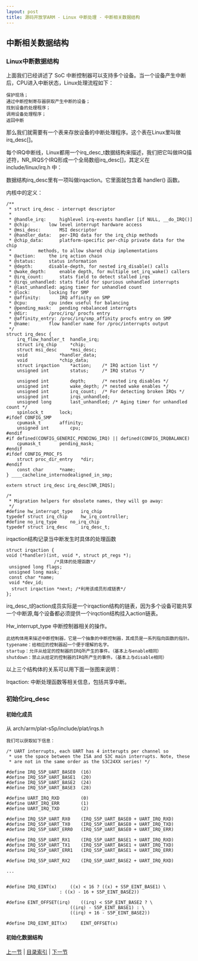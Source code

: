 ```yaml
---
layout: post
title: 源码开放学ARM - Linux 中断处理 - 中断相关数据结构
---
```


## 中断相关数据结构

### Linux中断数据结构

上面我们已经讲述了 SoC 中断控制器可以支持多个设备。当一个设备产生中断后，CPU进入中断状态，Linux处理流程如下：

	保护现场；
	通过中断控制寄存器获取产生中断的设备；
	找到设备的处理程序；
	调用设备处理程序；
	返回中断

那么我们就需要有一个表来存放设备的中断处理程序。这个表在Linux里叫做irq_desc[]。

每个IRQ中断线，Linux都用一个irq_desc_t数据结构来描述，我们把它叫做IRQ描述符，NR_IRQS个IRQ形成一个全局数组irq_desc[]，其定义在 include/linux/irq.h 中：

数据结构irq_desc里有一项叫做irqaction。它里面就包含着 handler() 函数。

内核中的定义：

	/**
	 * struct irq_desc - interrupt descriptor
	 *
	 * @handle_irq:		highlevel irq-events handler [if NULL, __do_IRQ()]
	 * @chip:		low level interrupt hardware access
	 * @msi_desc:		MSI descriptor
	 * @handler_data:	per-IRQ data for the irq_chip methods
	 * @chip_data:		platform-specific per-chip private data for the chip
	 *			methods, to allow shared chip implementations
	 * @action:		the irq action chain
	 * @status:		status information
	 * @depth:		disable-depth, for nested irq_disable() calls
	 * @wake_depth:		enable depth, for multiple set_irq_wake() callers
	 * @irq_count:		stats field to detect stalled irqs
	 * @irqs_unhandled:	stats field for spurious unhandled interrupts
	 * @last_unhandled:	aging timer for unhandled count
	 * @lock:		locking for SMP
	 * @affinity:		IRQ affinity on SMP
	 * @cpu:		cpu index useful for balancing
	 * @pending_mask:	pending rebalanced interrupts
	 * @dir:		/proc/irq/ procfs entry
	 * @affinity_entry:	/proc/irq/smp_affinity procfs entry on SMP
	 * @name:		flow handler name for /proc/interrupts output
	 */
	struct irq_desc {
		irq_flow_handler_t	handle_irq;
		struct irq_chip		*chip;
		struct msi_desc		*msi_desc;
		void			*handler_data;
		void			*chip_data;
		struct irqaction	*action;	/* IRQ action list */
		unsigned int		status;		/* IRQ status */

		unsigned int		depth;		/* nested irq disables */
		unsigned int		wake_depth;	/* nested wake enables */
		unsigned int		irq_count;	/* For detecting broken IRQs */
		unsigned int		irqs_unhandled;
		unsigned long		last_unhandled;	/* Aging timer for unhandled count */
		spinlock_t		lock;
	#ifdef CONFIG_SMP
		cpumask_t		affinity;
		unsigned int		cpu;
	#endif
	#if defined(CONFIG_GENERIC_PENDING_IRQ) || defined(CONFIG_IRQBALANCE)
		cpumask_t		pending_mask;
	#endif
	#ifdef CONFIG_PROC_FS
		struct proc_dir_entry	*dir;
	#endif
		const char		*name;
	} ____cacheline_internodealigned_in_smp;

	extern struct irq_desc irq_desc[NR_IRQS];

	/*
	 * Migration helpers for obsolete names, they will go away:
	 */
	#define hw_interrupt_type	irq_chip
	typedef struct irq_chip		hw_irq_controller;
	#define no_irq_type		no_irq_chip
	typedef struct irq_desc		irq_desc_t;

irqaction结构记录当中断发生时具体的处理函数

	struct irqaction {
	void (*handler)(int, void *, struct pt_regs *);
				      /*具体的处理函数*/
	 unsigned long flags;
	 unsigned long mask;
	 const char *name;
	 void *dev_id;
	  struct irqaction *next; /*利用该成员形成链表*/
	};

irq_desc_t的action成员实际是一个irqaction结构的链表，因为多个设备可能共享一个中断源,每个设备都必须提供一个irqction结构挂入action链表。


Hw_interrupt_type 中断控制器相关的操作。

	此结构体用来描述中断控制器，它是一个抽象的中断控制器，其成员是一系列指向函数的指针。
	typename：给相应的控制器起一个便于理解的名字。
	startup：允许从给定的控制器的IRQ所产生的事件。（基本上与enable相同）
	shutdown：禁止从给定的控制器的IRQ所产生的事件。（基本上与disable相同）

以上三个结构体的关系可以用下面一张图来说明：

Irqaction: 中断处理函数等相关信息，包括共享中断。 
 
### 初始化irq_desc

#### 初始化成员
从 arch/arm/plat-s5p/include/plat/irqs.h 
	
	我们可以获取如下信息：
	
	/* UART interrupts, each UART has 4 intterupts per channel so
	 * use the space between the ISA and S3C main interrupts. Note, these
	 * are not in the same order as the S3C24XX series! */
	
	#define IRQ_S5P_UART_BASE0	(16)
	#define IRQ_S5P_UART_BASE1	(20)
	#define IRQ_S5P_UART_BASE2	(24)
	#define IRQ_S5P_UART_BASE3	(28)
	
	#define UART_IRQ_RXD		(0)
	#define UART_IRQ_ERR		(1)
	#define UART_IRQ_TXD		(2)
	
	#define IRQ_S5P_UART_RX0	(IRQ_S5P_UART_BASE0 + UART_IRQ_RXD)
	#define IRQ_S5P_UART_TX0	(IRQ_S5P_UART_BASE0 + UART_IRQ_TXD)
	#define IRQ_S5P_UART_ERR0	(IRQ_S5P_UART_BASE0 + UART_IRQ_ERR)
	
	#define IRQ_S5P_UART_RX1	(IRQ_S5P_UART_BASE1 + UART_IRQ_RXD)
	#define IRQ_S5P_UART_TX1	(IRQ_S5P_UART_BASE1 + UART_IRQ_TXD)
	#define IRQ_S5P_UART_ERR1	(IRQ_S5P_UART_BASE1 + UART_IRQ_ERR)
	
	#define IRQ_S5P_UART_RX2	(IRQ_S5P_UART_BASE2 + UART_IRQ_RXD)

	...
		
		
	#define IRQ_EINT(x)		((x) < 16 ? ((x) + S5P_EINT_BASE1) \
						: ((x) - 16 + S5P_EINT_BASE2))
	
	#define EINT_OFFSET(irq)	((irq) < S5P_EINT_BASE2 ? \
							((irq) - S5P_EINT_BASE1) : \
							((irq) + 16 - S5P_EINT_BASE2))
	
	#define IRQ_EINT_BIT(x)		EINT_OFFSET(x)


#### 初始化数据结构
	

	

[上一节](chp104-1.html)  |  [目录索引](../index.html)  |  [下一节](chp104-3.html)

